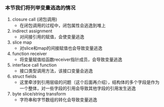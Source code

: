 ### 本节我们将列举变量逃逸的情况
1. closure call (闭包调用)
    - 在闭包调用的过程中，闭包属性会逃逸到堆上
2. indirect assignment
	- 对间接引用的赋值，会使变量逃逸
3. slice map
	- 对slice和map的间接赋值也会导致变量逃逸
4. function receiver
	- 将变量赋值给函数receiver指针成员，会导致变量逃逸
5. interface call function
	- 接口类型调用方法，该接口变量会逃逸
6. struct fields
	- 这里牵涉到引用层级的问题（这个后面再介绍），结构体的多个字段是作为一个整体，对一些字段的引用会导致其他字段的引用发生逃逸
7. byte slice/string transform
	- 字符串和字节数组的转化会导致变量逃逸